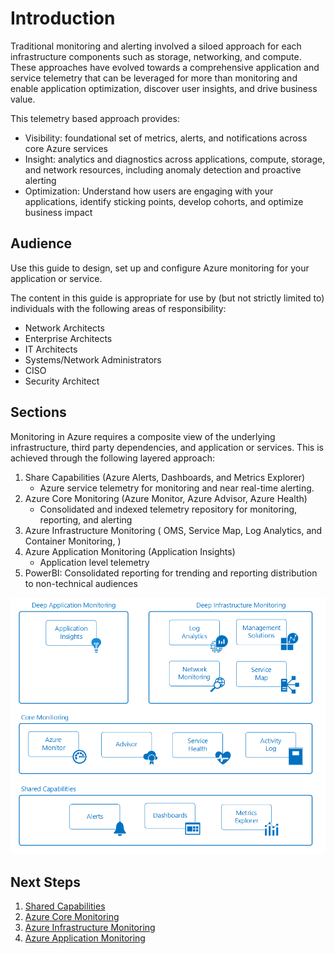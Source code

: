 # Introduction 

 

Traditional monitoring and alerting involved a siloed approach for each infrastructure components such as storage, networking, and compute. These approaches have evolved towards a comprehensive application and service telemetry that can be leveraged for more than monitoring and enable application optimization, discover user insights, and drive business value. 


This telemetry based approach provides: 

 
- Visibility: foundational set of metrics, alerts, and notifications across core Azure services  
- Insight: analytics and diagnostics across applications, compute, storage, and network resources, including anomaly detection and proactive alerting  
- Optimization: Understand how users are engaging with your applications, identify sticking points, develop cohorts, and optimize business impact  

 

## Audience 


Use this guide to design, set up and configure Azure monitoring for your application or service.  

 
The content in this guide is appropriate for use by (but not strictly limited to) individuals with the following areas of responsibility: 


- Network Architects 
- Enterprise Architects  
- IT Architects  
- Systems/Network Administrators 
- CISO 
- Security Architect 

  

## Sections 

 

Monitoring in Azure requires a composite view of the underlying infrastructure, third party dependencies, and application or services.  This is achieved through the following layered approach:  

 
1. Share Capabilities (Azure Alerts, Dashboards, and Metrics Explorer) 
    - Azure service telemetry for monitoring and near real-time alerting. 
2. Azure Core Monitoring (Azure Monitor, Azure Advisor, Azure Health) 
    - Consolidated and indexed telemetry repository for monitoring, reporting, and alerting 
3. Azure Infrastructure Monitoring ( OMS, Service Map, Log Analytics, and Container Monitoring, ) 
4. Azure Application Monitoring (Application Insights) 
    - Application level telemetry 
5. PowerBI: Consolidated reporting for trending and reporting distribution to non-technical audiences

![Monitoring](https://github.com/alvarovitta/Monitoring-and-Alerting-/blob/master/_images/Monitoring.png)

## Next Steps

1. [Shared Capabilities](2.0-Azure-Shared-Monitoring-Capabilities.md)
2. [Azure Core Monitoring](3.0-Azure-Core-Monitoring.md) 
3. [Azure Infrastructure Monitoring](4.0-Azure-Infrastructure-Monitoring.md) 
4. [Azure Application Monitoring](5.0-Azure-Application-Monitoring.md) 
